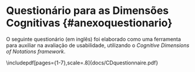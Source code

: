 # Questionário para as Dimensões Cognitivas {#anexoquestionario}

O seguinte questionário (em inglês) foi elaborado como uma ferramenta
para auxiliar na avaliação de usabilidade, utilizando o *Cognitive
Dimensions of Notations framework*.

\includepdf[pages={1-7},scale=.8]{docs/CDquestionnaire.pdf}


